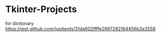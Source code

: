 # Tkinter-Projects

for dictionary
https://gist.github.com/jupiterdv/31da602ffffe2697292164456b2e2558
